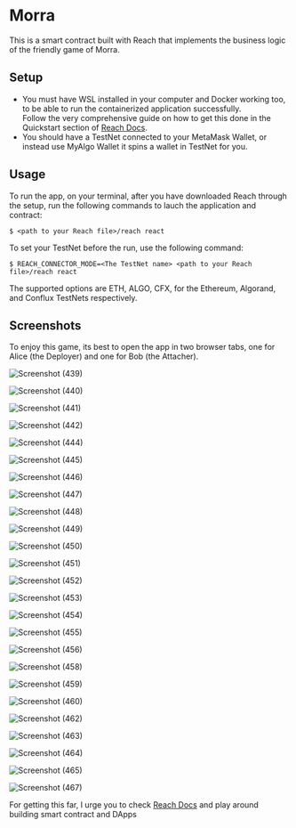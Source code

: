 # Morra

This is a smart contract built with Reach that implements the business logic of the friendly game of Morra.  

## Setup

- You must have WSL installed in your computer and Docker working too, to be able to run the containerized application successfully.  
Follow the very comprehensive guide on how to get this done in the Quickstart section of [Reach Docs](https://docs.reach.sh/quickstart/#quickstart).
- You should have a TestNet connected to your MetaMask Wallet, or instead use MyAlgo Wallet it spins a wallet in TestNet for you.  

## Usage

To run the app, on your terminal, after you have downloaded Reach through the setup, run the following commands to lauch the application and contract:

```shell
$ <path to your Reach file>/reach react
```

To set your TestNet before the run, use the following command:

```shell
$ REACH_CONNECTOR_MODE=<The TestNet name> <path to your Reach file>/reach react
```

The supported options are ETH, ALGO, CFX, for the Ethereum, Algorand, and Conflux TestNets respectively.

## Screenshots

To enjoy this game, its best to open the app in two browser tabs, one for Alice (the Deployer) and one for Bob (the Attacher).

![Screenshot (439)](https://user-images.githubusercontent.com/68448315/184478508-d9278d1e-0617-4398-a90f-0a43e32b4031.png)  

![Screenshot (440)](https://user-images.githubusercontent.com/68448315/184478509-6da51af9-c22d-44b6-837c-ebf1860f6036.png)  

![Screenshot (441)](https://user-images.githubusercontent.com/68448315/184478510-0aafa2f5-6483-4fb2-9911-a49e960cc67f.png)  

![Screenshot (442)](https://user-images.githubusercontent.com/68448315/184478512-3528bae2-2b69-4bfd-b190-040a9bb6fb3c.png)  

![Screenshot (444)](https://user-images.githubusercontent.com/68448315/184478513-005c14a1-fabb-4e02-adec-a48ca7301117.png)  

![Screenshot (445)](https://user-images.githubusercontent.com/68448315/184478515-892b01a8-d5f0-4742-8800-68a606ee2689.png)  

![Screenshot (446)](https://user-images.githubusercontent.com/68448315/184478516-82d6e600-d480-4c09-898d-45851729998e.png)  

![Screenshot (447)](https://user-images.githubusercontent.com/68448315/184478517-8a996235-dd7a-47ca-9bb2-d25e44d6bcd7.png)  

![Screenshot (448)](https://user-images.githubusercontent.com/68448315/184478518-702997f2-97a9-45d8-834a-3c1115919e6b.png)  

![Screenshot (449)](https://user-images.githubusercontent.com/68448315/184478519-73c3d8af-0225-4a30-ae86-fe8850274001.png)  

![Screenshot (450)](https://user-images.githubusercontent.com/68448315/184478520-17f01830-7e69-4e79-8a81-8ee1d97cac3f.png)  

![Screenshot (451)](https://user-images.githubusercontent.com/68448315/184478522-81c97dd2-4830-4cef-9411-a8cc93cf2ad8.png)  

![Screenshot (452)](https://user-images.githubusercontent.com/68448315/184478523-35d7c18d-4b0e-4bf4-9044-11d99c22530e.png)  

![Screenshot (453)](https://user-images.githubusercontent.com/68448315/184478524-de5c2f1d-9935-4f7b-bf56-fd76c37eaeca.png)  

![Screenshot (454)](https://user-images.githubusercontent.com/68448315/184478525-4606a8f2-6242-4ea7-a8d8-1d8cea9b47ba.png)  

![Screenshot (455)](https://user-images.githubusercontent.com/68448315/184478526-f54ed51c-fd7a-42a1-8a82-e5f79709a05c.png)  

![Screenshot (456)](https://user-images.githubusercontent.com/68448315/184478528-c382a230-4ee1-4910-a9fa-98e314c33b91.png)  

![Screenshot (458)](https://user-images.githubusercontent.com/68448315/184478529-3947cd77-1ec5-4b1c-97ea-d9a83bd73255.png)  

![Screenshot (459)](https://user-images.githubusercontent.com/68448315/184478531-712be77e-cdf8-4658-828c-28841195d11c.png)  

![Screenshot (460)](https://user-images.githubusercontent.com/68448315/184478532-b50a3b0a-25f7-4acc-a6a9-1dc791d0d053.png)  

![Screenshot (462)](https://user-images.githubusercontent.com/68448315/184478533-7de85329-3e38-448b-9bf8-93d0b946f5b4.png)  

![Screenshot (463)](https://user-images.githubusercontent.com/68448315/184478535-5611bcdd-1c07-4d50-920f-722f7f9fd87d.png)  

![Screenshot (464)](https://user-images.githubusercontent.com/68448315/184478537-302e4751-004b-4efd-a87d-cffc1917212c.png)  

![Screenshot (465)](https://user-images.githubusercontent.com/68448315/184478538-909dbca1-0a3f-4859-9c61-5ab9ba9bec1c.png)  

![Screenshot (467)](https://user-images.githubusercontent.com/68448315/184478505-c7c203fe-59af-45d1-8e69-ca3969e56ff8.png)

For getting this far, I urge you to check [Reach Docs](https://docs.reach.sh) and play around building smart contract and DApps
